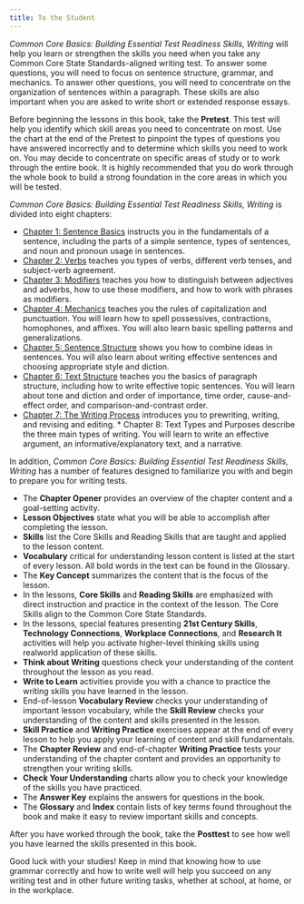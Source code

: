 ```yaml
---
title: To the Student
---
```

*Common Core Basics: Building Essential Test Readiness Skills, Writing* will help you learn or strengthen the skills you need when you take any Common Core State Standards-aligned writing test. To answer some questions, you will need to focus on sentence structure, grammar, and mechanics. To answer other questions, you will need to concentrate on the organization of sentences within a paragraph. These skills are also important when you are asked to write short or extended response essays.

Before beginning the lessons in this book, take the **Pretest**. This test will help you identify which skill areas you need to concentrate on most. Use the chart at the end of the Pretest to pinpoint the types of questions you have answered incorrectly and to determine which skills you need to work on. You may decide to concentrate on specific areas of study or to work through the entire book. It is highly recommended that you do work through the whole book to build a strong foundation in the core areas in which you will be tested.

*Common Core Basics: Building Essential Test Readiness Skills, Writing* is divided into eight chapters:

 * [Chapter 1: Sentence Basics](chapter-1) instructs you in the fundamentals of a sentence, including the parts of a simple sentence, types of sentences, and noun and pronoun usage in sentences.
 * [Chapter 2: Verbs](chapter-2) teaches you types of verbs, different verb tenses, and subject-verb agreement.
 * [Chapter 3: Modifiers](chapter-3) teaches you how to distinguish between adjectives and adverbs, how to use these modifiers, and how to work with phrases as modifiers.
 * [Chapter 4: Mechanics](chapter-4) teaches you the rules of capitalization and punctuation. You will learn how to spell possessives, contractions, homophones, and affixes. You will also learn basic spelling patterns and generalizations.
 * [Chapter 5: Sentence Structure](chapter-5) shows you how to combine ideas in sentences. You will also learn about writing effective sentences and choosing appropriate style and diction.
 * [Chapter 6: Text Structure](chapter-6) teaches you the basics of paragraph structure, including how to write effective topic sentences. You will learn about tone and diction and order of importance, time order, cause-and-effect order, and comparison-and-contrast order.
 * [Chapter 7: The Writing Process](chapter-7) introduces you to prewriting, writing, and revising and editing.  * Chapter 8: Text Types and Purposes describe the three main types of writing. You will learn to write an effective argument, an informative/explanatory text, and a narrative.

In addition, *Common Core Basics: Building Essential Test Readiness Skills, Writing* has a number of features designed to familiarize you with and begin to prepare you for writing tests.

 * The **Chapter Opener** provides an overview of the chapter content and a goal-setting activity.
 * **Lesson Objectives** state what you will be able to accomplish after completing the lesson.
 * **Skills** list the Core Skills and Reading Skills that are taught and applied to the lesson content.
 * **Vocabulary** critical for understanding lesson content is listed at the start of every lesson. All bold words in the text can be found in the Glossary.
 * The **Key Concept** summarizes the content that is the focus of the lesson.
 * In the lessons, **Core Skills** and **Reading Skills** are emphasized with direct instruction and practice in the context of the lesson. The Core Skills align to the Common Core State Standards.
 * In the lessons, special features presenting **21st Century Skills**, **Technology Connections**, **Workplace Connections**, and **Research It** activities will help you activate higher-level thinking skills using realworld application of these skills.
 * **Think about Writing** questions check your understanding of the content throughout the lesson as you read.
 * **Write to Learn** activities provide you with a chance to practice the writing skills you have learned in the lesson.
 * End-of-lesson **Vocabulary Review** checks your understanding of important lesson vocabulary, while the **Skill Review** checks your understanding of the content and skills presented in the lesson.
 * **Skill Practice** and **Writing Practice** exercises appear at the end of every lesson to help you apply your learning of content and skill fundamentals.
 * The **Chapter Review** and end-of-chapter **Writing Practice** tests your understanding of the chapter content and provides an opportunity to strengthen your writing skills.
 * **Check Your Understanding** charts allow you to check your knowledge of the skills you have practiced.
 * The **Answer Key** explains the answers for questions in the book.
 * The **Glossary** and **Index** contain lists of key terms found throughout the book and make it easy to review important skills and concepts.

After you have worked through the book, take the **Posttest** to see how well you have learned the skills presented in this book.

Good luck with your studies! Keep in mind that knowing how to use grammar correctly and how to write well will help you succeed on any writing test and in other future writing tasks, whether at school, at home, or in the workplace.